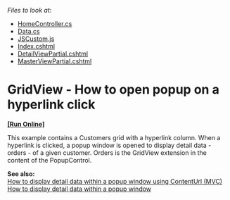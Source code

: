 <!-- default file list -->
*Files to look at*:

* [HomeController.cs](./CS/DisplayDetailInPopupWindow/Controllers/HomeController.cs)
* [Data.cs](./CS/DisplayDetailInPopupWindow/Models/Data.cs)
* [JSCustom.js](./CS/DisplayDetailInPopupWindow/Scripts/JSCustom.js)
* [Index.cshtml](./CS/DisplayDetailInPopupWindow/Views/Home/Index.cshtml)
* [DetailViewPartial.cshtml](./CS/DisplayDetailInPopupWindow/Views/Shared/DetailViewPartial.cshtml)
* [MasterViewPartial.cshtml](./CS/DisplayDetailInPopupWindow/Views/Shared/MasterViewPartial.cshtml)
<!-- default file list end -->
# GridView - How to open popup on a hyperlink click
<!-- run online -->
**[[Run Online]](https://codecentral.devexpress.com/e20052/)**
<!-- run online end -->


<p>This example contains a Customers grid with a hyperlink column. When a hyperlink is clicked, a popup window is opened to display detail data - orders - of a given customer. Orders is the GridView extension in the content of the PopupControl.</p><p><strong>See also:</strong><br />
<a href="https://www.devexpress.com/Support/Center/p/E20051">How to display detail data within a popup window using ContentUrl (MVC)</a><br />
<a href="https://www.devexpress.com/Support/Center/p/E2193">How to display detail data within a popup window</a><br />
</p>

<br/>



